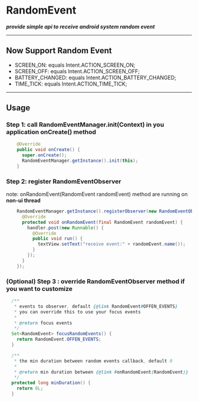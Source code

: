 # RandomEvent
***provide simple api to receive android system random event***

---
## Now Support Random Event
 * SCREEN_ON: equals Intent.ACTION_SCREEN_ON;
 * SCREEN_OFF: equals Intent.ACTION_SCREEN_OFF;
 * BATTERY_CHANGED: equals Intent.ACTION_BATTERY_CHANGED;
 * TIME_TICK: equals Intent.ACTION_TIME_TICK;
--------------------------------------
## Usage
### Step 1: call RandomEventManager.init(Context) in you application onCreate() method
```java
    @Override
    public void onCreate() {
      super.onCreate();
      RandomEventManager.getInstance().init(this);
    }
```
### Step 2: register RandomEventObserver
note: onRandomEvent(RandomEvent randomEvent) method are running on ****non-ui thread****
```java
    RandomEventManager.getInstance().registerObserver(new RandomEventObserver() {
      @Override
      protected void onRandomEvent(final RandomEvent randomEvent) {
        handler.post(new Runnable() {
          @Override
          public void run() {
            textView.setText("receive event:" + randomEvent.name());
          }
        });
      }
    });
```
### (Optional) Step 3 : override  RandomEventObserver method if you want to customize
```java
  /**
   * events to observer, default {@link RandomEvent#OFFEN_EVENTS}
   * you can override this to use your focus events
   *
   * @return focus events
   */
  Set<RandomEvent> focusRandomEvents() {
    return RandomEvent.OFFEN_EVENTS;
  }

  /**
   * the min duration between random events callback, default 0
   *
   * @return min duration between {@link #onRandomEvent(RandomEvent)}
   */
  protected long minDuration() {
    return 0L;
  }
```
